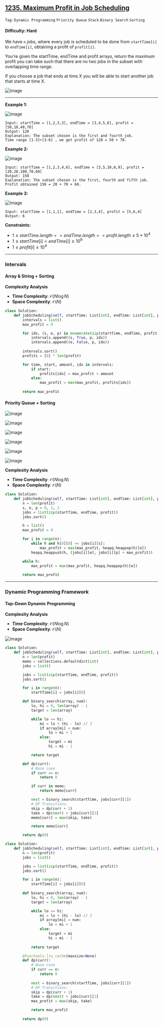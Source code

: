 ## [1235. Maximum Profit in Job Scheduling](https://leetcode.com/problems/maximum-profit-in-job-scheduling)

```Tag```: ```Dynamic Programming``` ```Priority Queue``` ```Stack``` ```Binary Search``` ```Sorting```

#### Difficulty: Hard

We have ```n``` jobs, where every job is scheduled to be done from ```startTime[i]``` to ```endTime[i]```, obtaining a profit of ```profit[i]```.

You're given the startTime, endTime and profit arrays, return the maximum profit you can take such that there are no two jobs in the subset with overlapping time range.

If you choose a job that ends at time X you will be able to start another job that starts at time X.

![image](https://github.com/quananhle/Python/assets/35042430/c8d9a71f-eec8-41dc-a371-666705a2d503)

---

__Example 1:__

![image](https://assets.leetcode.com/uploads/2019/10/10/sample1_1584.png)
```
Input: startTime = [1,2,3,3], endTime = [3,4,5,6], profit = [50,10,40,70]
Output: 120
Explanation: The subset chosen is the first and fourth job. 
Time range [1-3]+[3-6] , we get profit of 120 = 50 + 70.
```

__Example 2:__

![image](https://assets.leetcode.com/uploads/2019/10/10/sample22_1584.png)
```
Input: startTime = [1,2,3,4,6], endTime = [3,5,10,6,9], profit = [20,20,100,70,60]
Output: 150
Explanation: The subset chosen is the first, fourth and fifth job. 
Profit obtained 150 = 20 + 70 + 60.
```

__Example 3:__

![image](https://assets.leetcode.com/uploads/2019/10/10/sample3_1584.png)
```
Input: startTime = [1,1,1], endTime = [2,3,4], profit = [5,6,4]
Output: 6
```

__Constraints:__

- $1 \le startTime.length == endTime.length == profit.length \le 5 * 10^4$
- $1 \le startTime[i] \lt endTime[i] \le 10^9$
- $1 \le profit[i] \le 10^4$

---

### Intervals

#### Array & String + Sorting

__Complexity Analysis__

- __Time Complexity__: $\mathcal{O}(N \log N)$
- __Space Complexity__: $\mathcal{O}(N)$

```Python
class Solution:
    def jobScheduling(self, startTime: List[int], endTime: List[int], profit: List[int]) -> int:
        intervals = list()
        max_profit = 0

        for idx, (s, e, p) in enumerate(zip(startTime, endTime, profit)):
            intervals.append((s, True, p, idx))
            intervals.append((e, False, p, idx))
        
        intervals.sort()
        profits = [0] * len(profit)

        for time, start, amount, idx in intervals:
            if start:
                profits[idx] = max_profit + amount
            else:
                max_profit = max(max_profit, profits[idx])
            
        return max_profit
```

#### Priority Queue + Sorting

![image](https://github.com/quananhle/Python/assets/35042430/666c9d3d-7903-4404-8011-7fff1a857b1f)

![image](https://github.com/quananhle/Python/assets/35042430/88618619-4ec6-429c-9935-6e4b798b9b73)

![image](https://github.com/quananhle/Python/assets/35042430/9d2bfd3f-ef03-407a-85f3-d96b1df987fe)

![image](https://github.com/quananhle/Python/assets/35042430/ff2d914b-3e2a-48b1-8b79-cdbbe6ba4afd)

![image](https://github.com/quananhle/Python/assets/35042430/3f306c16-b2c2-4712-b497-f8e606a9b953)

![image](https://github.com/quananhle/Python/assets/35042430/ec7a03f0-d40e-46ab-85c9-f92ca184a502)

__Complexity Analysis__

- __Time Complexity__: $\mathcal{O}(N \log N)$
- __Space Complexity__: $\mathcal{O}(N)$

```Python
class Solution:
    def jobScheduling(self, startTime: List[int], endTime: List[int], profit: List[int]) -> int:
        n = len(profit)
        s, e, p = 0, 1, 2
        jobs = list(zip(startTime, endTime, profit))
        jobs.sort()

        h = list()
        max_profit = 0

        for i in range(n):
            while h and h[0][0] <= jobs[i][s]:
                max_profit = max(max_profit, heapq.heappop(h)[e])
            heapq.heappush(h, (jobs[i][e], jobs[i][p] + max_profit))

        while h:
            max_profit = max(max_profit, heapq.heappop(h)[e])
        
        return max_profit
```

---

### Dynamic Programming Framework

#### Top-Down Dynamic Programming

__Complexity Analysis__

- __Time Complexity__: $\mathcal{O}(N \log N)$
- __Space Complexity__: $\mathcal{O}(N)$

![image](https://leetcode.com/problems/maximum-profit-in-job-scheduling/Figures/1235/1235A.png)

```Python
class Solution:
    def jobScheduling(self, startTime: List[int], endTime: List[int], profit: List[int]) -> int:
        n = len(profit)
        memo = collections.defaultdict(int)
        jobs = list()

        jobs = list(zip(startTime, endTime, profit))
        jobs.sort()

        for i in range(n):
            startTime[i] = jobs[i][0]

        def binary_search(array, num):
            lo, hi = 0, len(array) - 1
            target = len(array)

            while lo <= hi:
                mi = lo + (hi - lo) // 2
                if array[mi] < num:
                    lo = mi + 1
                else:
                    target = mi
                    hi = mi - 1

            return target

        def dp(curr):
            # Base case
            if curr == n:
                return 0

            if curr in memo:
                return memo[curr]

            next = binary_search(startTime, jobs[curr][1])
            # DP Transitions:
            skip = dp(curr + 1)
            take = dp(next) + jobs[curr][2]
            memo[curr] = max(skip, take)

            return memo[curr]

        return dp(0)
```

```Python
class Solution:
    def jobScheduling(self, startTime: List[int], endTime: List[int], profit: List[int]) -> int:
        n = len(profit)
        jobs = list()

        jobs = list(zip(startTime, endTime, profit))
        jobs.sort()

        for i in range(n):
            startTime[i] = jobs[i][0]
        
        def binary_search(array, num):
            lo, hi = 0, len(array) - 1
            target = len(array)

            while lo <= hi:
                mi = lo + (hi - lo) // 2
                if array[mi] < num:
                    lo = mi + 1
                else:
                    target = mi
                    hi = mi - 1
                
            return target

        @functools.lru_cache(maxsize=None)
        def dp(curr):
            # Base case
            if curr == n:
                return 0
            
            next = binary_search(startTime, jobs[curr][1])
            # DP Transitions:
            skip = dp(curr + 1)
            take = dp(next) + jobs[curr][2]
            max_profit = max(skip, take)

            return max_profit
        
        return dp(0)
```
